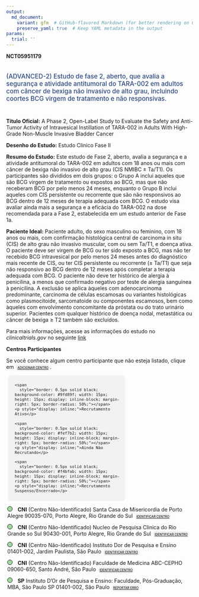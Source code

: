 ```yaml
---
output: 
  md_document:
    variant: gfm  # GitHub-flavored Markdown (for better rendering on GitHub)
    preserve_yaml: true  # Keep YAML metadata in the output
params:
  trial: ''
---
```


<script async src="https://scripts.simpleanalyticscdn.com/latest.js"></script>

**NCT05951179**

<div style="padding: 5px 5px 5px 0px; font-size: 1.20em; font-weight: 500; color: #2E4A7F; text-align: left; margin-bottom: 20px">

(ADVANCED-2) Estudo de fase 2, aberto, que avalia a segurança e
atividade antitumoral do TARA-002 em adultos com câncer de bexiga não
invasivo de alto grau, incluindo coortes BCG virgem de tratamento e não
responsivas.

</div>

**Título Oficial:** A Phase 2, Open-Label Study to Evaluate the Safety
and Anti-Tumor Activity of Intravesical Instillation of TARA-002 in
Adults With High-Grade Non-Muscle Invasive Bladder Cancer

**Desenho do Estudo:** Estudo Clinico Fase II

**Resumo do Estudo:** Este estudo de Fase 2, aberto, avalia a segurança
e a atividade antitumoral do TARA-002 em adultos com 18 anos ou mais com
câncer de bexiga não invasivo de alto grau (CIS NMIBC ± Ta/T1). Os
participantes são divididos em dois grupos: o Grupo A inclui aqueles que
são BCG virgem de tratamento ou expostos ao BCG, mas que não receberam
BCG por pelo menos 24 meses, enquanto o Grupo B inclui aqueles com CIS
persistente ou recorrente que são não responsivos ao BCG dentro de 12
meses de terapia adequada com BCG. O estudo visa avaliar ainda mais a
segurança e a eficácia do TARA-002 na dose recomendada para a Fase 2,
estabelecida em um estudo anterior de Fase 1a.

**Paciente Ideal:** Paciente adulto, do sexo masculino ou feminino, com
18 anos ou mais, com confirmação histológica central de carcinoma in
situ (CIS) de alto grau não invasivo muscular, com ou sem Ta/T1, e
doença ativa. O paciente deve ser virgem de BCG ou ter sido exposto a
BCG, mas não ter recebido BCG intravesical por pelo menos 24 meses antes
do diagnóstico mais recente de CIS, ou ter CIS persistente ou recorrente
(± Ta/T1) que seja não responsivo ao BCG dentro de 12 meses após
completar a terapia adequada com BCG. O paciente não deve ter histórico
de alergia à penicilina, a menos que confirmado negativo por teste de
alergia sanguínea à penicilina. A exclusão se aplica àqueles com
adenocarcinoma predominante, carcinoma de células escamosas ou variantes
histológicas como plasmocitoide, sarcomatoide ou componentes escamosos,
bem como àqueles com envolvimento concomitante da próstata ou do trato
urinário superior. Pacientes com qualquer histórico de doença nodal,
metastática ou câncer de bexiga ≥ T2 também são excluídos.

Para mais informações, acesse as informações do estudo no
*clinicaltrials.gov* no seguinte
[link](https://clinicaltrials.gov/ct2/show/NCT05951179)

**Centros Participantes**

Se você conhece algum centro participante que não esteja listado, clique
em
<span style="color: #2E4A7F; margin-left: 2px; padding: 4px; background-color: #f3f2f1; border-radius: 8px; font-weight: 500; font-size: 0.6em"><a
href="https://cancertrialsbr.shinyapps.io/formsapp?study_nct_id=NCT05951179&amp;location_id=N%2FA&amp;location_full_name=N%2FA&amp;form_type=Adicionar%20Centro"
target="_blank">ADICIONAR CENTRO</a></span>.

<div style="margin-bottom: 8px; margin-left: 5px; padding: 8px; max-width: 300px; background-color: #f3f2f1; border-radius: 8px; font-size: 0.9em">

<div style="margin-left: 10px;">

    <span 
      style="border: 0.5px solid black; background-color: #9fd89f; width: 15px; height: 15px; display: inline-block; margin-right: 5px; border-radius: 50%;"></span>
    <p style="display: inline;">Recrutamento Ativo</p>

</div>

<div style="margin-left: 10px;">

    <span 
      style="border: 0.5px solid black; background-color: #fef7b2; width: 15px; height: 15px; display: inline-block; margin-right: 5px; border-radius: 50%;"></span>
    <p style="display: inline;">Ainda Não Recrutando</p>

</div>

<div style="margin-left: 10px;">

    <span 
      style="border: 0.5px solid black; background-color: #f4bfab; width: 15px; height: 15px; display: inline-block; margin-right: 5px; border-radius: 50%;"></span>
    <p style="display: inline;">Recrutamento Suspenso/Encerrado</p>

</div>

</div>

<div style="margin: 3px;">

<span style="border: 0.5px solid black; display: inline-block; width: 12px; height: 12px; border-radius: 50%; margin-right: 10px; padding-bottom: 0px; background-color: #9fd89f;"></span>
<b>CNI</b> (Centro Não-Identificado) Santa Casa de Misericordia de Porto
Alegre 90035-070, Porto Alegre, Rio Grande do Sul
<span style="color: #2E4A7F; margin-left: 2px; padding: 4px; background-color: #f3f2f1; border-radius: 8px; font-weight: 500; font-size: 0.6em"><a
href="https://cancertrialsbr.shinyapps.io/formsapp?study_nct_id=NCT05951179&amp;location_id=SANTACASADEMISERICORDIADEPORTOALEGREPORTOALEGRERIOGRANDEDOSUL90035070BRAZIL&amp;location_full_name=%28Centro%20N%C3%A3o-Identificado%29%2C%20Santa%20Casa%20de%20Misericordia%20de%20Porto%20Alegre%2090035-070%2C%20Porto%20Alegre%2C%20Rio%20Grande%20do%20Sul&amp;form_type=Identificar%20Centro"
target="_blank">IDENTIFICAR CENTRO</a></span>

</div>

<div style="margin: 3px;">

<span style="border: 0.5px solid black; display: inline-block; width: 12px; height: 12px; border-radius: 50%; margin-right: 10px; padding-bottom: 0px; background-color: #9fd89f;"></span>
<b>CNI</b> (Centro Não-Identificado) Nucleo de Pesquisa Clinica do Rio
Grande so Sul 90430-001, Porto Alegre, Rio Grande do Sul
<span style="color: #2E4A7F; margin-left: 2px; padding: 4px; background-color: #f3f2f1; border-radius: 8px; font-weight: 500; font-size: 0.6em"><a
href="https://cancertrialsbr.shinyapps.io/formsapp?study_nct_id=NCT05951179&amp;location_id=NUCLEODEPESQUISACLINICADORIOGRANDESOSULPORTOALEGRERIOGRANDEDOSUL90430001BRAZIL&amp;location_full_name=%28Centro%20N%C3%A3o-Identificado%29%2C%20Nucleo%20de%20Pesquisa%20Clinica%20do%20Rio%20Grande%20so%20Sul%2090430-001%2C%20Porto%20Alegre%2C%20Rio%20Grande%20do%20Sul&amp;form_type=Identificar%20Centro"
target="_blank">IDENTIFICAR CENTRO</a></span>

</div>

<div style="margin: 3px;">

<span style="border: 0.5px solid black; display: inline-block; width: 12px; height: 12px; border-radius: 50%; margin-right: 10px; padding-bottom: 0px; background-color: #9fd89f;"></span>
<b>CNI</b> (Centro Não-Identificado) Instituto Dor de Pesquisa e Ensino
01401-002, Jardim Paulista, São Paulo
<span style="color: #2E4A7F; margin-left: 2px; padding: 4px; background-color: #f3f2f1; border-radius: 8px; font-weight: 500; font-size: 0.6em"><a
href="https://cancertrialsbr.shinyapps.io/formsapp?study_nct_id=NCT05951179&amp;location_id=INSTITUTODORDEPESQUISAEENSINOJARDIMPAULISTASAOPAULO01401002BRAZIL&amp;location_full_name=%28Centro%20N%C3%A3o-Identificado%29%2C%20Instituto%20Dor%20de%20Pesquisa%20e%20Ensino%2001401-002%2C%20Jardim%20Paulista%2C%20S%C3%A3o%20Paulo&amp;form_type=Identificar%20Centro"
target="_blank">IDENTIFICAR CENTRO</a></span>

</div>

<div style="margin: 3px;">

<span style="border: 0.5px solid black; display: inline-block; width: 12px; height: 12px; border-radius: 50%; margin-right: 10px; padding-bottom: 0px; background-color: #9fd89f;"></span>
<b>CNI</b> (Centro Não-Identificado) Faculdade de Medicina ABC-CEPHO
09060-650, Santo André, São Paulo
<span style="color: #2E4A7F; margin-left: 2px; padding: 4px; background-color: #f3f2f1; border-radius: 8px; font-weight: 500; font-size: 0.6em"><a
href="https://cancertrialsbr.shinyapps.io/formsapp?study_nct_id=NCT05951179&amp;location_id=FACULDADEDEMEDICINAABCCEPHOSANTOANDRESAOPAULO09060650BRAZIL&amp;location_full_name=%28Centro%20N%C3%A3o-Identificado%29%2C%20Faculdade%20de%20Medicina%20ABC-CEPHO%2009060-650%2C%20Santo%20Andr%C3%A9%2C%20S%C3%A3o%20Paulo&amp;form_type=Identificar%20Centro"
target="_blank">IDENTIFICAR CENTRO</a></span>

</div>

<div style="margin: 3px;">

<span style="border: 0.5px solid black; display: inline-block; width: 12px; height: 12px; border-radius: 50%; margin-right: 10px; padding-bottom: 0px; background-color: #9fd89f;"></span>
<b>SP</b> Instituto D’Or de Pesquisa e Ensino: Faculdade, Pós-Graduação,
MBA, São Paulo SP 01401-002, São Paulo
<span style="color: #2E4A7F; margin-left: 2px; padding: 4px; background-color: #f3f2f1; border-radius: 8px; font-weight: 500; font-size: 0.6em"><a
href="https://cancertrialsbr.shinyapps.io/formsapp?study_nct_id=NCT05951179&amp;location_id=X20250520224941681NCT05951179&amp;location_full_name=Instituto%20D%27Or%20de%20Pesquisa%20e%20Ensino%3A%20Faculdade%2C%20P%C3%B3s-Gradua%C3%A7%C3%A3o%2C%20MBA%2C%20S%C3%A3o%20Paulo%20SP%2C%2001401-002%2C%20S%C3%A3o%20Paulo&amp;form_type=Reportar%20Erro"
target="_blank">REPORTAR ERRO</a></span>

</div>
